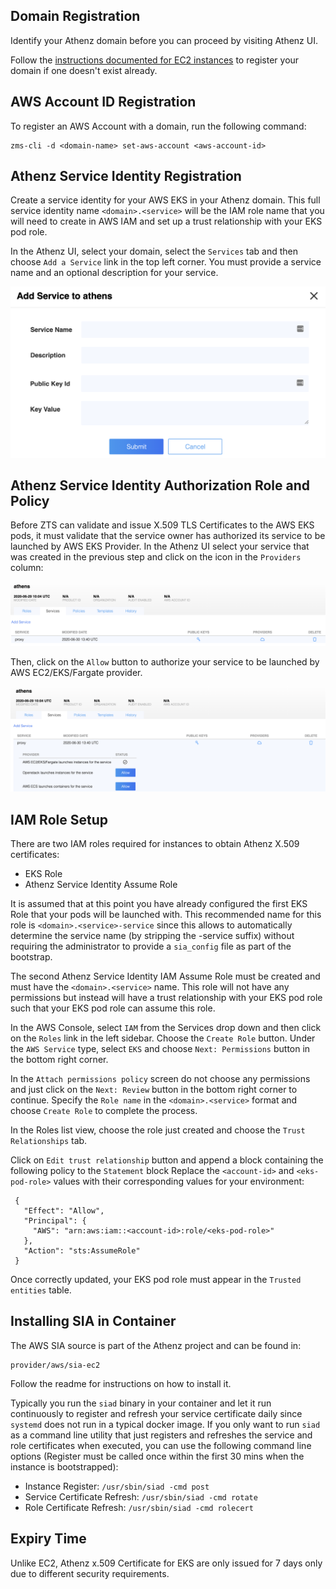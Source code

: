 ## Domain Registration

Identify your Athenz domain before you can proceed by visiting Athenz UI.

Follow the [instructions documented for EC2 instances](service_x509_credentials_aws.md#domain-registration) to register your domain if one doesn't exist already.

## AWS Account ID Registration

To register an AWS Account with a domain, run the following command:
```
zms-cli -d <domain-name> set-aws-account <aws-account-id>
```

## Athenz Service Identity Registration

Create a service identity for your AWS EKS in your Athenz domain. This full service identity name `<domain>.<service>` will be the IAM role name that you will need to create in AWS IAM and set up a trust relationship with your EKS pod role.

In the Athenz UI, select your domain, select the `Services` tab and then choose `Add a Service`  link in the top left corner. You must provide a service name and an optional description for your service.

![Service Identity Registration](images/aws-service-register.png)

## Athenz Service Identity Authorization Role and Policy

Before ZTS can validate and issue X.509 TLS Certificates to the AWS EKS pods, it must validate that the service owner has authorized its service to be launched by AWS EKS Provider. In the Athenz UI select your service that was created in the previous step and click on the icon in the `Providers` column:

![Service Identity Authorization_1](images/aws-service-authorize.png)

Then, click on the `Allow` button to authorize your service to be launched by AWS EC2/EKS/Fargate provider.

![Service Identity Authorization_2](images/aws-service-authorize-2.png)

## IAM Role Setup

There are two IAM roles required for instances to obtain Athenz X.509 certificates:

- EKS Role
- Athenz Service Identity Assume Role

It is assumed that at this point you have already configured the first EKS Role that your pods will be launched with. This recommended name for this role is `<domain>.<service>-service` since this allows to automatically determine the service name (by stripping the -service suffix) without requiring the administrator to provide a `sia_config` file as part of the bootstrap.

The second Athenz Service Identity IAM Assume Role must be created and must have the `<domain>.<service>` name. This role will not have any permissions but instead will have a trust relationship with your EKS pod role such that your EKS pod role can assume this role.

In the AWS Console, select `IAM` from the Services drop down and then click on the `Roles` link in the left sidebar. Choose the `Create Role` button. Under the `AWS Service` type, select `EKS` and choose `Next: Permissions` button in the bottom right corner.

In the `Attach permissions policy` screen do not choose any permissions and just click on the `Next: Review` button in the bottom right corner to continue. Specify the `Role name` in the `<domain>.<service>` format and choose `Create Role` to complete the process.

In the Roles list view, choose the role just created and choose the `Trust Relationships` tab.

Click on `Edit trust relationship` button and append a block containing the following policy to the `Statement` block Replace the `<account-id>` and `<eks-pod-role>` values with their corresponding values for your environment:

```
 {
   "Effect": "Allow",
   "Principal": {
     "AWS": "arn:aws:iam::<account-id>:role/<eks-pod-role>"
   },
   "Action": "sts:AssumeRole"
 }
```

Once correctly updated, your EKS pod role must appear in the `Trusted entities` table.

## Installing SIA in Container

The AWS SIA source is part of the Athenz project and can be found in:
```
provider/aws/sia-ec2
``` 
Follow the readme for instructions on how to install it.

Typically you run the `siad` binary in your container and let it run continuously to register and refresh your service certificate daily
since `systemd` does not run in a typical docker image. If you only want to run `siad` as a command line
utility that just registers and refreshes the service and role certificates when executed, you can use the following
command line options (Register must be called once within the first 30 mins when the instance is bootstrapped):

- Instance Register: `/usr/sbin/siad -cmd post`
- Service Certificate Refresh: `/usr/sbin/siad -cmd rotate`
- Role Certificate Refresh: `/usr/sbin/siad -cmd rolecert`

## Expiry Time

Unlike EC2, Athenz x.509 Certificate for EKS are only issued for 7 days only due to different security requirements.
